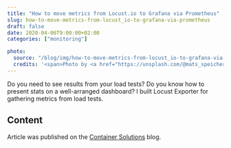 ```yaml
---
title: "How to move metrics from Locust.io to Grafana via Prometheus"
slug: how-to-move-metrics-from-locust_io-to-grafana-via-prometheus
draft: false
date: 2020-04-06T9:00:00+02:00
categories: ["monitoring"]

photo:
  source: "/blog/img/how-to-move-metrics-from-locust_io-to-grafana-via-prometheus.jpg"
  credits: '<span>Photo by <a href="https://unsplash.com/@mats_speicher?utm_source=unsplash&amp;utm_medium=referral&amp;utm_content=creditCopyText">Mats Speicher</a> on <a href="/s/photos/auto-dashboard-gauges?utm_source=unsplash&amp;utm_medium=referral&amp;utm_content=creditCopyText">Unsplash</a></span>'
---
```


Do you need to see results from your load tests? Do you know how to present stats on a well-arranged dashboard? I built Locust Exporter for gathering metrics from load tests.

<!--more-->

## Content

Article was published on the [Container Solutions](https://blog.container-solutions.com/how-to-move-metrics-from-locust.io-to-grafana-via-prometheus) blog.
